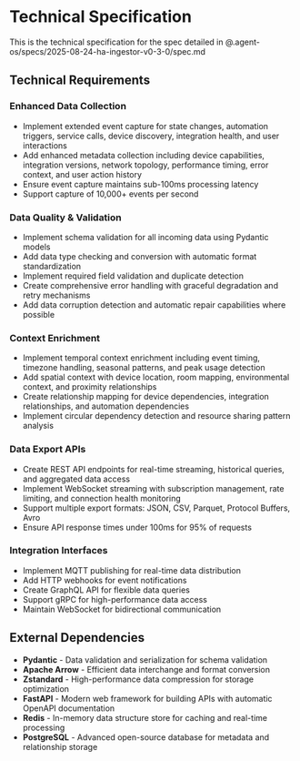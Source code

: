 # Technical Specification

This is the technical specification for the spec detailed in @.agent-os/specs/2025-08-24-ha-ingestor-v0-3-0/spec.md

## Technical Requirements

### Enhanced Data Collection
- Implement extended event capture for state changes, automation triggers, service calls, device discovery, integration health, and user interactions
- Add enhanced metadata collection including device capabilities, integration versions, network topology, performance timing, error context, and user action history
- Ensure event capture maintains sub-100ms processing latency
- Support capture of 10,000+ events per second

### Data Quality & Validation
- Implement schema validation for all incoming data using Pydantic models
- Add data type checking and conversion with automatic format standardization
- Implement required field validation and duplicate detection
- Create comprehensive error handling with graceful degradation and retry mechanisms
- Add data corruption detection and automatic repair capabilities where possible

### Context Enrichment
- Implement temporal context enrichment including event timing, timezone handling, seasonal patterns, and peak usage detection
- Add spatial context with device location, room mapping, environmental context, and proximity relationships
- Create relationship mapping for device dependencies, integration relationships, and automation dependencies
- Implement circular dependency detection and resource sharing pattern analysis

### Data Export APIs
- Create REST API endpoints for real-time streaming, historical queries, and aggregated data access
- Implement WebSocket streaming with subscription management, rate limiting, and connection health monitoring
- Support multiple export formats: JSON, CSV, Parquet, Protocol Buffers, Avro
- Ensure API response times under 100ms for 95% of requests

### Integration Interfaces
- Implement MQTT publishing for real-time data distribution
- Add HTTP webhooks for event notifications
- Create GraphQL API for flexible data queries
- Support gRPC for high-performance data access
- Maintain WebSocket for bidirectional communication

## External Dependencies

- **Pydantic** - Data validation and serialization for schema validation
- **Apache Arrow** - Efficient data interchange and format conversion
- **Zstandard** - High-performance data compression for storage optimization
- **FastAPI** - Modern web framework for building APIs with automatic OpenAPI documentation
- **Redis** - In-memory data structure store for caching and real-time processing
- **PostgreSQL** - Advanced open-source database for metadata and relationship storage

